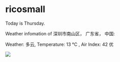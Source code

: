# ricosmall

Today is Thursday.

Weather infomation of 深圳市南山区， 广东省， 中国: 

Weather: 多云, Temperature: 13 ℃ , Air Index: 42 优

<img src="https://github-readme-stats.vercel.app/api?username=ricosmall&show_icons=true" />
